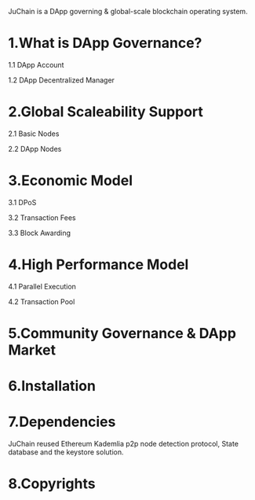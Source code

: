 JuChain is a DApp governing & global-scale blockchain operating system.

1.What is DApp Governance?
===

1.1 DApp Account

1.2 DApp Decentralized Manager


2.Global Scaleability Support
===

2.1 Basic Nodes

2.2 DApp Nodes


3.Economic Model
===

3.1 DPoS

3.2 Transaction Fees

3.3 Block Awarding

4.High Performance Model
===
4.1 Parallel Execution

4.2 Transaction Pool

5.Community Governance & DApp Market
===


6.Installation
===

7.Dependencies
===
 JuChain reused Ethereum Kademlia p2p node detection protocol, State database and the keystore solution.


8.Copyrights
===
